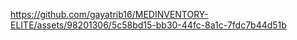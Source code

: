 

https://github.com/gayatrib16/MEDINVENTORY-ELITE/assets/98201306/5c58bd15-bb30-44fc-8a1c-7fdc7b44d51b


